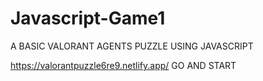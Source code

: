# Javascript-Game1

A BASIC VALORANT AGENTS PUZZLE USING JAVASCRIPT


https://valorantpuzzle6re9.netlify.app/  GO AND START
